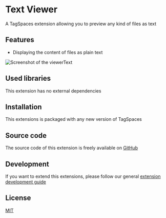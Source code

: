 # Text Viewer

A TagSpaces extension allowing you to preview any kind of files as text

## Features

- Displaying the content of files as plain text

![Screenshot of the viewerText](/media/extensions/viewer-text-lead.png)

## Used libraries

This extension has no external dependencies

## Installation

This extensions is packaged with any new version of TagSpaces

## Source code

The source code of this extension is freely available on [GitHub](https://github.com/tagspaces/tagspaces-extensions/tree/main/text-viewer)

## Development

If you want to extend this extensions, please follow our general [extension development guide](/dev/extension-development-guide)

## License

[MIT](https://github.com/tagspaces/tagspaces-extensions/blob/main/text-viewer/LICENSE.txt)
